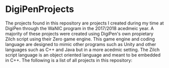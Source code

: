 # DigiPenProjects
The projects found in this repository are projects I created during my time at DigiPen through the WaNIC program in the 2017/2018 acedmeic year.
A majority of these projects were created using DigiPen's own propietary Zilch script using their Zero game engine. This game engine and coding language are designed to mimic other programs such as Unity and other languages such as C++ and Java but in a more acedmic setting. The Zilch script language is an object oriented language and meant to be embedded in C++.
The following is a list of all projects in this repository:
